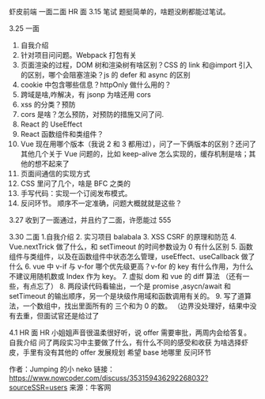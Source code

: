 虾皮前端 一面二面 HR 面
3.15 笔试
题挺简单的，啥题没刷都能过笔试。

3.25 一面

1. 自我介绍
2. 针对项目问问题。Webpack 打包有关
3. 页面渲染的过程，DOM 树和渲染树有啥区别？CSS 的 link 和@import 引入的区别，哪个会阻塞渲染？js 的 defer 和 async 的区别
4. cookie 中包含哪些信息？httpOnly 做什么用的？
5. 跨域是啥,咋解决，有 jsonp 为啥还用 cors
6. xss 的分类？预防
7. cors 是啥？怎么预防，对预防的措施又问了问.
8. React 的 UseEffect
9. React 函数组件和类组件？
10. Vue 现在用哪个版本（我说 2 和 3 都用过），问了一下俩版本的区别？还问了其他几个关于 Vue 问题的，比如 keep-alive 怎么实现的，缓存机制是啥；其他的想不起来了
11. 页面间通信的实现方式
12. CSS 里问了几个，啥是 BFC 之类的
13. 手写代码：实现一个订阅发布模式。
14. 反问环节。
    顺序不一定准确，问题大概就就是这些？

3.27 收到了一面通过，并且约了二面，许愿能过 555

3.30 二面 1.自我介绍 2. 实习项目 balabala 3. XSS CSRF 的原理和防范 4. Vue.nextTrick 做了什么，和 setTimeout 的时间参数设为 0 有什么区别 5. 函数组件与类组件，以及在函数组件中状态怎么管理，useEffect、useCallback 做了什么 6. vue 中 v-if 与 v-for 哪个优先级更高？v-for 的 key 有什么作用，为什么不建议用随机数或 Index 作为 key。 7. 虚拟 dom 和 vue 的 diff 算法
（还有一些，有点忘了） 8. 两段读代码看输出，一个是 promise ,asycn/await 和 setTimeout 的输出顺序，另一个是块级作用域和函数调用有关的。 9. 写了道算法，一个数组中，找出里面所有的 三个和为 0 的数。 （边界没处理好，结果中没有去重，但面试官还是给过了

4.1 HR 面
HR 小姐姐声音很温柔很好听，说 offer 需要审批，两周内会给答复。
自我介绍
问了两段实习中主要做了什么，有什么不同的感受和收获
为啥选择虾皮，手里有没有其他的 offer
发展规划
希望 base 地哪里
反问环节

作者：Jumping 的小 neko
链接：https://www.nowcoder.com/discuss/353159436292268032?sourceSSR=users
来源：牛客网
